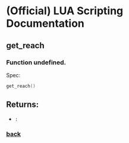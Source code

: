 
# (Official) LUA Scripting Documentation

## get_reach

### Function undefined.

Spec:
```lua
get_reach()
```

## Returns:
- `:` 

### [back](../other)
